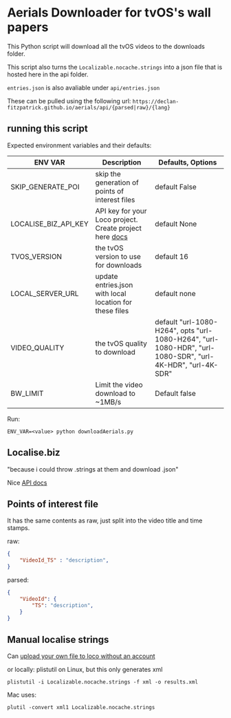 # Aerials Downloader for tvOS's wall papers

This Python script will download all the tvOS videos to the downloads folder.

This script also turns the `Localizable.nocache.strings` into a json file that is hosted here in the api folder. 

`entries.json` is also avaliable under `api/entries.json`

These can be pulled using the following url: 
`https://declan-fitzpatrick.github.io/aerials/api/{parsed|raw}/{lang}`

## running this script

Expected environment variables and their defaults: 

| ENV VAR | Description | Defaults, Options |
|---------|-------------|-------------------|
SKIP_GENERATE_POI | skip the generation of points of interest files | default False
LOCALISE_BIZ_API_KEY | API key for your Loco project. Create project here [docs](https://localise.biz/api) | default None
TVOS_VERSION | the tvOS version to use for downloads | default 16
LOCAL_SERVER_URL | update entries.json with local location for these files | default none
VIDEO_QUALITY | the tvOS quality to download | default "url-1080-H264", opts "url-1080-H264", "url-1080-HDR", "url-1080-SDR", "url-4K-HDR", "url-4K-SDR" 
BW_LIMIT | Limit the video download to ~1MB/s | Default false


Run: 
```shell
ENV_VAR=<value> python downloadAerials.py
```

## Localise.biz
"because i could throw .strings at them and download .json"
 

Nice [API docs](https://localise.biz/api/docs)

## Points of interest file
It has the same contents as raw, just split into the video title and time stamps. 

raw: 
```json
{
    "VideoId_TS" : "description", 
}
```

parsed: 
```json
{
    "VideoId": {
        "TS": "description",
    }
}
```

## Manual localise strings

Can [upload your own file to loco without an account](https://localise.biz/free/converter/ios-to-android)

or locally: plistutil on Linux, but this only generates xml

```shell
plistutil -i Localizable.nocache.strings -f xml -o results.xml
```

Mac uses:
```shell
plutil -convert xml1 Localizable.nocache.strings
```